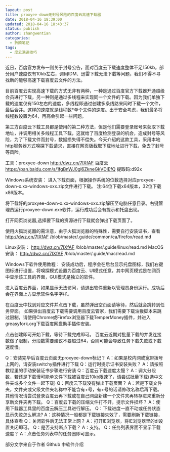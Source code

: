 ```yaml
---
layout: post
title: proxyee-dowm无封号风险的百度云高速下载器
date: 2018-04-16 18:39:00
updated: 2018-04-16 18:43:37
status: publish
author: zhangwentian
categories: 
  - 折腾笔记
tags: 
  - 度云满速技巧
---
```



近日，百度官方发布一则关于封号公告，面对百度云下载速度整体不足150kb，部分用户速度仅有10kb左右，调用IDM、迅雷下载无法下载等问题，我们不得不寻找新的能够高速下载百度云文件的方法。

目前百度云实现高速下载的方式无非有两种，一种是通过百度官方下载器开通超级会员进行下载，另一种则是通过多线程来实现同一个文件的下载。因为我们单独下载的速度仅有150左右的速度，多线程即通过创建多条线路来同时下载一个文件，最后合并。这样的速度就是线程数*单个文件的速度。出于安全考虑，我们最多将线程数设置为64，再高会引起一些问题。

第三方百度云下载工具都是使用的第二种方法，但是他们需要登录账号来获取下载地址，并调用相关多线程工具下载，这就给了百度检测登录的机会，造成封号等风险，为了下载文件而封号，数据损失得不偿失。今天介绍的这款工具，采用本地http服务器方式嗅探下载请求，直接在网页版截取下载地址进行下载，免去了封号等风险。

工具：proxyee-down http://dwz.cn/7IXfAF 
百度云 https://pan.baidu.com/s/1fgBnWJ0gl6ZkneGkVDIEfQ 提取码:d92x

Windows系统安装：
进入下载页面，根据操作系统的位数选择对应proxyee-down-x.xx-windows-xxx.zip文件进行下载。
注:64位下载x64版本，32位下载x86版本。

将下载好的proxyee-down-x.xx-windows-xxx.zip解压至电脑任意目录。右键管理员运行proxyee-down.exe软件，运行成功后会有提示和托盘出现。

打开网页浏览器,选择要下载的资源进行下载就会弹出下载页面了。

使用火狐浏览器的需注意，由于火狐浏览器的特殊性，需要自行安装证书，查看 http://dwz.cn/7IXfAF /blob/master/.guide/common/ca/firefox/read.md

Linux安装： http://dwz.cn/7IXfAF /blob/master/.guide/linux/read.md
MacOS安装： http://dwz.cn/7IXfAF /blob/master/.guide/mac/read.md

Windows下软件使用教程：
安装成功后，程序会在后台显示托盘图标，我们右键图标进行设置，将嗅探模式设置为百度云、UI模式任意，其中网页模式是在网页中显示该工具的界面，GUI模式是独立的软件。

进入百度云界面，如果显示无法访问，请退出软件重新以管理员身份运行。成功后会在界面上方显示软件名字字样。

在百度云中找到对应文件并点击下载，虽然弹出空页面请等待，然后就会跳转到任务界面。
如果弹出百度云下载需要调用百度云管家，我们需要下载油猴脚本来跳过限制，请使用Chrome或Firefox浏览器下载TemperMoney插件，并进入greasyfork.org下载百度网盘助手插件安装。

点击创建即可开始下载，等待下载完成即可。
百度云近期对批量下载的并发连接数做了限制，分段数需要建议不要超过64，否则可能会导致任务下载失败或下载速度慢。

Q：安装完毕后百度云页面无proxyee-down标记？
A：如果是校内网或宽带拨号上网的，请安装switchy插件进行下载
Q：运行时提示证书安装失败？
A：请按照教程里的手动安装证书步骤进行安装
Q：百度云下载速度太慢？
A：调大分段数，若还是下载慢可能单文件下载被百度云10kb限速了，请尝试批量下载(选中文件夹或多个文件一起下载)
Q：百度云下载没有弹出下载页面？
A：若是下载文件夹，文件夹或父级文件夹名称中不能含有+号，有+号的话请修改名称后再下载。
其他情况请尝试登录百度云再下载或在自己网盘新建一个文件夹再转存进来重新分享新文件夹再下载。
Q：百度云下载的压缩文件打不开，提示文件损坏？
A：使用下载器工具里的百度云解压工具进行解压。
Q：下载进度一直不动或任务状态显示失败怎么解决?
A：这种情况一般都是下载链接失效了，需要刷新下载链接，具体查看
Q：关闭软件后无法正常上网？
A：打开IE浏览器，将IE浏览器里的dl设置关闭即可。
Q：是否支持断点下载？
A：支持。
Q：任务列表界面不显示下载速度？
A：点击任务列表中的任务圈即可显示。

部分文字来自于作者 Github 中软件介绍

